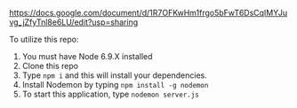https://docs.google.com/document/d/1R7OFKwHm1frgo5bFwT6DsCqIMYJuvg_jZfyTnl8e6LU/edit?usp=sharing

To utilize this repo:

  1. You must have Node 6.9.X installed
  2. Clone this repo
  3. Type `npm i` and this will install your dependencies.
  4. Install Nodemon by typing `npm install -g nodemon`
  5. To start this application, type `nodemon server.js`
